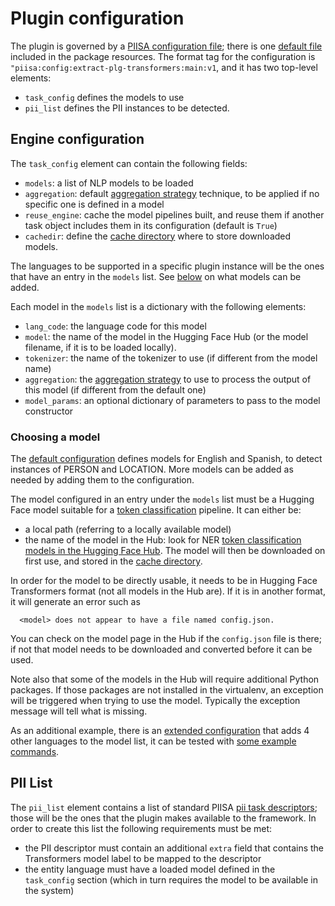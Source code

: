 # Plugin configuration

The plugin is governed by a [PIISA configuration file]; there is one [default
file] included in the package resources. The format tag for the configuration
is `"piisa:config:extract-plg-transformers:main:v1`, and it has two
top-level elements:
 * `task_config` defines the models to use
 * `pii_list` defines the PII instances to be detected. 


## Engine configuration

The `task_config` element can contain the following fields:
 - `models`: a list of NLP models to be loaded
 - `aggregation`: default [aggregation strategy] technique, to be applied if no
   specific one is defined in a model
 - `reuse_engine`: cache the model pipelines built, and reuse them if another
   task object includes them in its configuration (default is `True`)
 - `cachedir`: define the [cache directory] where to store downloaded models.

The languages to be supported in a specific plugin instance will be the ones
that have an entry in the `models` list. See [below](#choosing-a-model) on
what models can be added.

Each model in the `models` list is a dictionary with the following elements:
 * `lang_code`: the language code for this model
 * `model`: the name of the model in the Hugging Face Hub (or the model
   filename, if it is to be loaded locally).
 * `tokenizer`: the name of the tokenizer to use (if different from the model
   name)
 * `aggregation`: the [aggregation strategy] to use to process the output of
   this model (if different from the default one)
 * `model_params`: an optional dictionary of parameters to pass to the model
   constructor


### Choosing a model

The [default configuration] defines models for English and Spanish, to detect
instances of PERSON and LOCATION. More models can be added as needed by adding
them to the configuration.

The model configured in an entry under the `models` list must be a Hugging
Face model suitable for a [token classification] pipeline. It can either be:
  * a local path (referring to a locally available model)
  * the name of the model in the Hub: look for NER [token classification models
    in the Hugging Face Hub]. The model will then be downloaded on first use,
    and stored in the [cache directory].

In order for the model to be directly usable, it needs to be in Hugging Face
Transformers format (not all models in the Hub are). If it is in another
format, it will generate an error such as

	  <model> does not appear to have a file named config.json.

You can check on the model page in the Hub if the `config.json` file is there;
if not that model needs to be downloaded and converted before it can be used.

Note also that some of the models in the Hub will require additional Python
packages. If those packages are not installed in the virtualenv, an exception
will be triggered when trying to use the model. Typically the exception message
will tell what is missing.

As an additional example, there is an [extended configuration] that adds 4
other languages to the model list, it can be tested with [some example commands].


## PII List

The `pii_list` element contains a list of standard PIISA [pii task descriptors];
those will be the ones that the plugin makes available to the framework. In order
to create this list the following requirements must be met:
 * the PII descriptor must contain an additional `extra` field that contains the
   Transformers model label to be mapped to the descriptor
 * the entity language must have a loaded model defined in the
   `task_config` section (which in turn requires the model to be available in
   the system)
   

[PIISA configuration file]: https://github.com/piisa/piisa/blob/main/docs/configuration.md
[pii task descriptors]: https://github.com/piisa/pii-extract-base/tree/main/doc/task-descriptor.md

[default configuration]: ../src/pii_extract_plg_transformers/resources/plugin-config.json
[default file]: ../src/pii_extract_plg_transformers/resources/plugin-config.json

[extended configuration]: example6.json
[some example commands]: examples.md

[cache directory]: ../README.md#cache-directory
[token classification models in the Hugging Face Hub]: https://huggingface.co/models?pipeline_tag=token-classification
[token classification]: https://huggingface.co/docs/transformers/v4.31.0/en/main_classes/pipelines#transformers.TokenClassificationPipeline
[aggregation strategy]: https://huggingface.co/docs/transformers/v4.31.0/en/main_classes/pipelines#transformers.TokenClassificationPipeline.aggregation_strategy
